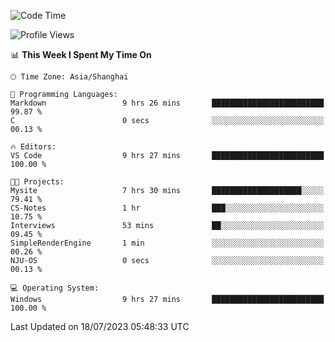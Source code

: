 <!--START_SECTION:waka-->
![Code Time](http://img.shields.io/badge/Code%20Time-1%2C046%20hrs%2044%20mins-blue)

![Profile Views](http://img.shields.io/badge/Profile%20Views-3-blue)

📊 **This Week I Spent My Time On** 

```text
🕑︎ Time Zone: Asia/Shanghai

💬 Programming Languages: 
Markdown                 9 hrs 26 mins       █████████████████████████   99.87 % 
C                        0 secs              ░░░░░░░░░░░░░░░░░░░░░░░░░   00.13 % 

🔥 Editors: 
VS Code                  9 hrs 27 mins       █████████████████████████   100.00 % 

🐱‍💻 Projects: 
Mysite                   7 hrs 30 mins       ████████████████████░░░░░   79.41 % 
CS-Notes                 1 hr                ███░░░░░░░░░░░░░░░░░░░░░░   10.75 % 
Interviews               53 mins             ██░░░░░░░░░░░░░░░░░░░░░░░   09.45 % 
SimpleRenderEngine       1 min               ░░░░░░░░░░░░░░░░░░░░░░░░░   00.26 % 
NJU-OS                   0 secs              ░░░░░░░░░░░░░░░░░░░░░░░░░   00.13 % 

💻 Operating System: 
Windows                  9 hrs 27 mins       █████████████████████████   100.00 % 
```


 Last Updated on 18/07/2023 05:48:33 UTC
<!--END_SECTION:waka-->